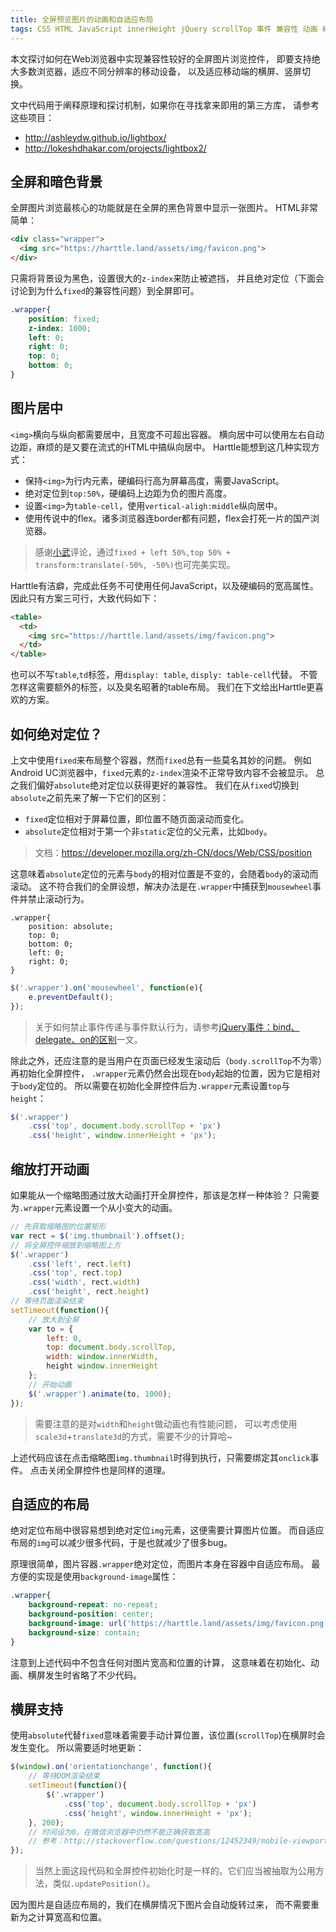 ```yaml
---
title: 全屏预览图片的动画和自适应布局
tags: CSS HTML JavaScript innerHeight jQuery scrollTop 事件 兼容性 动画 横屏
---
```


本文探讨如何在Web浏览器中实现兼容性较好的全屏图片浏览控件，
即要支持绝大多数浏览器，适应不同分辨率的移动设备，
以及适应移动端的横屏、竖屏切换。

文中代码用于阐释原理和探讨机制，如果你在寻找拿来即用的第三方库，
请参考这些项目：

* <http://ashleydw.github.io/lightbox/>
* <http://lokeshdhakar.com/projects/lightbox2/>

<!--more-->

## 全屏和暗色背景

全屏图片浏览最核心的功能就是在全屏的黑色背景中显示一张图片。
HTML非常简单：

```html
<div class="wrapper">
  <img src="https://harttle.land/assets/img/favicon.png">
</div>
```

只需将背景设为黑色，设置很大的`z-index`来防止被遮挡，
并且绝对定位（下面会讨论到为什么`fixed`的兼容性问题）到全屏即可。

```css
.wrapper{
    position: fixed;
    z-index: 1000;
    left: 0;
    right: 0;
    top: 0;
    bottom: 0;
}
```

## 图片居中

`<img>`横向与纵向都需要居中，且宽度不可超出容器。
横向居中可以使用左右自动边距，麻烦的是又要在流式的HTML中搞纵向居中。
Harttle能想到这几种实现方式：

* 保持`<img>`为行内元素，硬编码行高为屏幕高度，需要JavaScript。
* 绝对定位到`top:50%`，硬编码上边距为负的图片高度。
* 设置`<img>`为`table-cell`，使用`vertical-aligh:middle`纵向居中。
* 使用传说中的flex。诸多浏览器连border都有问题，flex会打死一片的国产浏览器。

> 感谢[小武][xuexb]评论，通过`fixed + left 50%,top 50% + transform:translate(-50%, -50%)`也可完美实现。

Harttle有洁癖，完成此任务不可使用任何JavaScript，以及硬编码的宽高属性。
因此只有方案三可行，大致代码如下：

```html
<table>
  <td>
    <img src="https://harttle.land/assets/img/favicon.png">
  </td>
</table>
```

也可以不写`table`,`td`标签，用`display: table`, `disply: table-cell`代替。
不管怎样这需要额外的标签，以及臭名昭著的table布局。
我们在下文给出Harttle更喜欢的方案。

## 如何绝对定位？

上文中使用`fixed`来布局整个容器，然而`fixed`总有一些莫名其妙的问题。
例如Android UC浏览器中，`fixed`元素的`z-index`渲染不正常导致内容不会被显示。
总之我们偏好`absolute`绝对定位以获得更好的兼容性。
我们在从`fixed`切换到`absolute`之前先来了解一下它们的区别：

* `fixed`定位相对于屏幕位置，即位置不随页面滚动而变化。
* `absolute`定位相对于第一个非`static`定位的父元素，比如`body`。

> 文档：<https://developer.mozilla.org/zh-CN/docs/Web/CSS/position>

这意味着`absolute`定位的元素与`body`的相对位置是不变的，会随着`body`的滚动而滚动。
这不符合我们的全屏设想，解决办法是在`.wrapper`中捕获到`mousewheel`事件并禁止滚动行为。

```
.wrapper{
    position: absolute;
    top: 0;
    bottom: 0;
    left: 0;
    right: 0;
}
```

```javascript
$('.wrapper').on('mousewheel', function(e){
    e.preventDefault();
});
```

> 关于如何禁止事件传递与事件默认行为，请参考[jQuery事件：bind、delegate、on的区别][jqe]一文。

除此之外，还应注意的是当用户在页面已经发生滚动后（`body.scrollTop`不为零）再初始化全屏控件，
`.wrapper`元素仍然会出现在`body`起始的位置，因为它是相对于`body`定位的。
所以需要在初始化全屏控件后为`.wrapper`元素设置`top`与`height`：

```javascript
$('.wrapper')
    .css('top', document.body.scrollTop + 'px')
    .css('height', window.innerHeight + 'px');
```

## 缩放打开动画

如果能从一个缩略图通过放大动画打开全屏控件，那该是怎样一种体验？
只需要为`.wrapper`元素设置一个从小变大的动画。

```javascript
// 先获取缩略图的位置矩形
var rect = $('img.thumbnail').offset();
// 将全屏控件缩放到缩略图上方
$('.wrapper')
    .css('left', rect.left)
    .css('top', rect.top)
    .css('width', rect.width)
    .css('height', rect.height)
// 等待页面渲染结束
setTimeout(function(){
    // 放大到全屏
    var to = {
        left: 0,
        top: document.body.scrollTop,
        width: window.innerWidth,
        height window.innerHeight
    };
    // 开始动画
    $('.wrapper').animate(to, 1000);
});
```

> 需要注意的是对`width`和`height`做动画也有性能问题，
> 可以考虑使用`scale3d`+`translate3d`的方式，需要不少的计算哈~

上述代码应该在点击缩略图`img.thumbnail`时得到执行，只需要绑定其`onclick`事件。
点击关闭全屏控件也是同样的道理。

## 自适应的布局

绝对定位布局中很容易想到绝对定位`img`元素，这便需要计算图片位置。
而自适应布局的`img`可以减少很多代码，于是也就减少了很多bug。

原理很简单，图片容器`.wrapper`绝对定位，而图片本身在容器中自适应布局。
最方便的实现是使用`background-image`属性：

```css
.wrapper{
    background-repeat: no-repeat;
    background-position: center;
    background-image: url('https://harttle.land/assets/img/favicon.png');
    background-size: contain;
}
```

注意到上述代码中不包含任何对图片宽高和位置的计算，
这意味着在初始化、动画、横屏发生时省略了不少代码。

## 横屏支持

使用`absolute`代替`fixed`意味着需要手动计算位置，该位置(`scrollTop`)在横屏时会发生变化。
所以需要适时地更新：

```javascript
$(window).on('orientationchange', function(){
    // 等待DOM渲染结束
    setTimeout(function(){
        $('.wrapper')
            .css('top', document.body.scrollTop + 'px')
            .css('height', window.innerHeight + 'px');
    }, 200);
    // 时间设为0，在微信浏览器中仍然不能正确获取宽高
    // 参考：http://stackoverflow.com/questions/12452349/mobile-viewport-height-after-orientation-change
});
```

> 当然上面这段代码和全屏控件初始化时是一样的。它们应当被抽取为公用方法，类似`.updatePosition()`。

因为图片是自适应布局的，我们在横屏情况下图片会自动旋转过来，
而不需要重新为之计算宽高和位置。

[jqe]: https://harttle.land/2015/06/26/jquery-event.html
[xuexb]: https://xuexb.com/
